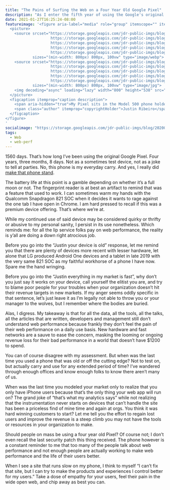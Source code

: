 ```yaml
---
title: "The Pains of Surfing the Web on a Four Year Old Google Pixel"
description: "As I enter the fifth year of using the Google's original flagship Pixel, I have deep concerns about whether anyone really cares about web performance."
date: 2021-01-27T16:25:24-08:00
featureimage: '<figure aria-label="media" role="group" itemscope="" itemprop="associatedMedia" itemtype="http://schema.org/ImageObject">
  <picture>
    <source srcset="https://storage.googleapis.com/jdr-public-imgs/blog/20200715-desk-phone-printed-finished-640.webp 640w,
                    https://storage.googleapis.com/jdr-public-imgs/blog/20200715-desk-phone-printed-finished-800.webp 800w,
                    https://storage.googleapis.com/jdr-public-imgs/blog/20200715-desk-phone-printed-finished-1024.webp 1024w,
                    https://storage.googleapis.com/jdr-public-imgs/blog/20200715-desk-phone-printed-finished-1280.webp 1280w,
                    https://storage.googleapis.com/jdr-public-imgs/blog/20200715-desk-phone-printed-finished-1600.webp 1600w"
            sizes="(min-width: 800px) 800px, 100vw" type="image/webp">
    <source srcset="https://storage.googleapis.com/jdr-public-imgs/blog/20200715-desk-phone-printed-finished-640.jpg 640w,
                    https://storage.googleapis.com/jdr-public-imgs/blog/20200715-desk-phone-printed-finished-800.jpg 800w,
                    https://storage.googleapis.com/jdr-public-imgs/blog/20200715-desk-phone-printed-finished-1024.jpg 1024w,
                    https://storage.googleapis.com/jdr-public-imgs/blog/20200715-desk-phone-printed-finished-1280.jpg 1280w,
                    https://storage.googleapis.com/jdr-public-imgs/blog/20200715-desk-phone-printed-finished-1600.jpg 1600w"
            sizes="(min-width: 800px) 800px, 100vw" type="image/jpg">
    <img decoding="async" loading="lazy" width="800" height="538" src="https://storage.googleapis.com/jdr-public-imgs/blog/20200715-desk-phone-printed-finished-800.jpg" alt="My Pixel sits in the Model 500 phone holder I designed, which seems fitting given its age.">
  </picture>
  <figcaption itemprop="caption description">
    <span aria-hidden="true">My Pixel sits in the Model 500 phone holder I designed, which seems fitting given its age.</span>
    <span class="author" itemprop="copyrightHolder">Justin Ribeiro</span>
  </figcaption>
</figure>
'
socialimage: "https://storage.googleapis.com/jdr-public-imgs/blog/20200715-desk-phone-printed-finished-800.jpg"
tags:
  - Web
  - web-perf
---
```


1560 days. That’s how long I’ve been using the original Google Pixel. Four years, three months, 8 days. Not as a sometimes test device, not as a joke to tell at parties. No, this phone is my everyday carry. And yes, I really did [make that phone stand](/chronicle/2020/07/15/designing-and-3d-printing-a-classic-we-model-500-inspired-phone-stand/).

The battery life at this point is a gamble depending on whether it’s a full moon or not. The fingerprint reader is at best an artifact to remind that was a feature that used to work. I can sometimes warm my hands with the Qualcomm Snapdragon 821 SOC when it decides it wants to rage against the one tab I have open in Chrome. I am hard pressed to recall if this was a premium device offering. That’s where we’re at.

While my continued use of said device may be considered quirky or thrifty or abusive to my personal sanity, I persist in its use nonetheless. Which reminds me: for all the lip service folks pay on web performance, the reality is y’all are doing a down right atrocious job.

Before you go into the “Justin your device is old” response, let me remind you that there are plenty of devices more recent with lesser hardware, let alone that LG produced Android One devices and a tablet in late 2019 with the very same 821 SOC as my faithful workhorse of a phone I have now. Spare me the hand wringing.

Before you go into the “Justin everything in my market is fast”, why don’t you just say it works on your device, call yourself the elitist you are, and try to blame poor people for your troubles when your organization doesn’t hit their revenue targets in new markets. If my anger seems oddly specific in that sentence, let’s just leave it as I’m legally not able to throw you or your manager to the wolves, but I remember where the bodies are buried.

Alas, I digress. My takeaway is that for all the data, all the tools, all the talks, all the articles that are written, developers and management still don’t understand web performance because frankly they don’t feel the pain of their web performance on a daily use basis. New hardware and fast networks are a sauve to ease the concern, masking the looming or ongoing revenue loss for their bad performance in a world that doesn’t have $1200 to spend.

You can of course disagree with my assessment. But when was the last time you used a phone that was old or off the cutting edge? Not to test on, but actually carry and use for any extended period of time? I’ve wandered through enough offices and know enough folks to know there aren’t many of us.

When was the last time you modeled your market only to realize that you only have iPhone users because that’s the only thing your web app will run on? The grand joke of “that’s what my analytics says” while not realizing that the instrumentation never starts on devices that can’t handle the site has been a priceless find of mine time and again at orgs. You think it was hard winning customers to start? Let me tell you the effort to regain lost users and improve the revenue is a steep climb you may not have the tools or resources in your organization to make.

Should people on mass be using a four year old Pixel? Of course not; I don’t even recall the last security patch this thing received. The phone however is a constant reminder to me that too many of the people talk about web performance and not enough people are actually working to make web performance and the life of their users better.

When I see a site that runs slow on my phone, I think to myself “I can’t fix that site, but I can try to make the products and experiences I control better for my users.” Take a dose of empathy for your users, feel their pain in the wide open web, and chip away as best you can.
